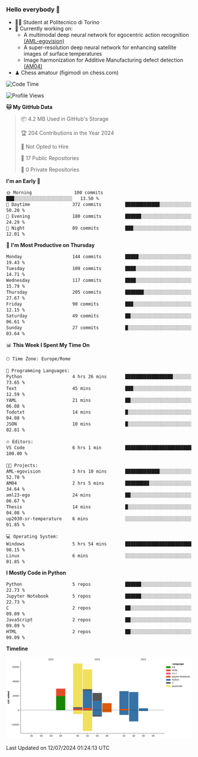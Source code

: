 ### Hello everybody 👋
- 🧑‍🎓 Student at Politecnico di Torino
- 🤖 Currently working on:
  - A multimodal deep neural network for egocentric action recognition [(AML-egovision)](https://github.com/figimodi/AML-egovision)
  - A super-resolution deep neural network for enhancing satellite images of surface temperatures
  - Image harmonization for Additive Manufacturing defect detection [(AM04)](https://github.com/figimodi/AM04)
- ♟ Chess amatour (figimodi on chess.com)

<!--
[![Figimodi's GitHub stats](https://github-readme-stats.vercel.app/api?username=figimodi&rank_icon=github&show_icons=true&include_all_commits=true)](https://github.com/figimodi/github-readme-stats)

![Top Langs](https://github-readme-stats.vercel.app/api/top-langs/?username=figimodi&layout=compact&)

[![Figimodi's WakaTime stats](https://github-readme-stats.vercel.app/api/wakatime?username=figimodi)](https://github.com/figimodi/github-readme-stats)
-->

<!--START_SECTION:waka-->
![Code Time](http://img.shields.io/badge/Code%20Time-233%20hrs%2020%20mins-blue)

![Profile Views](http://img.shields.io/badge/Profile%20Views-0-blue)

**🐱 My GitHub Data** 

> 📦 4.2 MB Used in GitHub's Storage 
 > 
> 🏆 204 Contributions in the Year 2024
 > 
> 🚫 Not Opted to Hire
 > 
> 📜 17 Public Repositories 
 > 
> 🔑 0 Private Repositories 
 > 
**I'm an Early 🐤** 

```text
🌞 Morning                100 commits         ███░░░░░░░░░░░░░░░░░░░░░░   13.50 % 
🌆 Daytime                372 commits         █████████████░░░░░░░░░░░░   50.20 % 
🌃 Evening                180 commits         ██████░░░░░░░░░░░░░░░░░░░   24.29 % 
🌙 Night                  89 commits          ███░░░░░░░░░░░░░░░░░░░░░░   12.01 % 
```
📅 **I'm Most Productive on Thursday** 

```text
Monday                   144 commits         █████░░░░░░░░░░░░░░░░░░░░   19.43 % 
Tuesday                  109 commits         ████░░░░░░░░░░░░░░░░░░░░░   14.71 % 
Wednesday                117 commits         ████░░░░░░░░░░░░░░░░░░░░░   15.79 % 
Thursday                 205 commits         ███████░░░░░░░░░░░░░░░░░░   27.67 % 
Friday                   90 commits          ███░░░░░░░░░░░░░░░░░░░░░░   12.15 % 
Saturday                 49 commits          ██░░░░░░░░░░░░░░░░░░░░░░░   06.61 % 
Sunday                   27 commits          █░░░░░░░░░░░░░░░░░░░░░░░░   03.64 % 
```


📊 **This Week I Spent My Time On** 

```text
🕑︎ Time Zone: Europe/Rome

💬 Programming Languages: 
Python                   4 hrs 26 mins       ██████████████████░░░░░░░   73.65 % 
Text                     45 mins             ███░░░░░░░░░░░░░░░░░░░░░░   12.59 % 
YAML                     21 mins             ██░░░░░░░░░░░░░░░░░░░░░░░   06.08 % 
Todotxt                  14 mins             █░░░░░░░░░░░░░░░░░░░░░░░░   04.08 % 
JSON                     10 mins             █░░░░░░░░░░░░░░░░░░░░░░░░   02.81 % 

🔥 Editors: 
VS Code                  6 hrs 1 min         █████████████████████████   100.00 % 

🐱‍💻 Projects: 
AML-egovision            3 hrs 10 mins       █████████████░░░░░░░░░░░░   52.70 % 
AM04                     2 hrs 5 mins        █████████░░░░░░░░░░░░░░░░   34.64 % 
aml23-ego                24 mins             ██░░░░░░░░░░░░░░░░░░░░░░░   06.67 % 
Thesis                   14 mins             █░░░░░░░░░░░░░░░░░░░░░░░░   04.08 % 
up2030-sr-temperature    6 mins              ░░░░░░░░░░░░░░░░░░░░░░░░░   01.85 % 

💻 Operating System: 
Windows                  5 hrs 54 mins       █████████████████████████   98.15 % 
Linux                    6 mins              ░░░░░░░░░░░░░░░░░░░░░░░░░   01.85 % 
```

**I Mostly Code in Python** 

```text
Python                   5 repos             ██████░░░░░░░░░░░░░░░░░░░   22.73 % 
Jupyter Notebook         5 repos             ██████░░░░░░░░░░░░░░░░░░░   22.73 % 
C                        2 repos             ██░░░░░░░░░░░░░░░░░░░░░░░   09.09 % 
JavaScript               2 repos             ██░░░░░░░░░░░░░░░░░░░░░░░   09.09 % 
HTML                     2 repos             ██░░░░░░░░░░░░░░░░░░░░░░░   09.09 % 
```



**Timeline**

![Lines of Code chart](https://raw.githubusercontent.com/figimodi/figimodi/main/assets/bar_graph.png)


 Last Updated on 12/07/2024 01:24:13 UTC
<!--END_SECTION:waka-->

<!--
**figimodi/figimodi** is a ✨ _special_ ✨ repository because its `README.md` (this file) appears on your GitHub profile.

Here are some ideas to get you started:

- 🔭 I’m currently working on ...
- 🌱 I’m currently learning ...
- 👯 I’m looking to collaborate on ...
- 🤔 I’m looking for help with ...
- 💬 Ask me about ...
- 📫 How to reach me: ...
- 😄 Pronouns: ...
- ⚡ Fun fact: ...
-->
